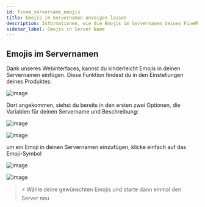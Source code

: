 ```yaml
---
id: fivem_servername_emojis
title: Emojis im Servernamen anzeigen lassen
description: Informationen, wie die Emojis im Servernamen deines FiveM-Servers in der Serverliste anzeigen lassen kannst - ZAP-Hosting.com Dokumentationen
sidebar_label: Emojis in Server Name
---
```


## Emojis im Servernamen

Dank unseres Webinterfaces, kannst du kinderleicht Emojis in deinen Servernamen einfügen.
Diese Funktion findest du in den Einstellungen deines Produktes:

![image](https://user-images.githubusercontent.com/26007280/189678381-d765c845-89f1-4a7a-8646-8aff56541ae9.png)

Dort angekommen, siehst du bereits in den ersten zwei Optionen, die Variablen für deinen Servername und Beschreibung:

![image](https://user-images.githubusercontent.com/26007280/189678429-97578e78-47d5-4960-a59b-1ae9a52caf61.png)

![image](https://user-images.githubusercontent.com/26007280/189678463-a5406aba-7f5d-4eac-bfab-f74a67a41777.png)

um ein Emoji in deinen Servernamen einzufügen, klicke einfach auf das Emoji-Symbol

![image](https://user-images.githubusercontent.com/26007280/189678504-3da35b66-a1aa-4063-b3a1-3c8571784b89.png)

![image](https://user-images.githubusercontent.com/26007280/189678536-750ed53c-8f4d-401b-939f-acfc289d5ebd.png)

> ⚡ Wähle deine gewünschten Emojis und starte dann einmal den Server neu
